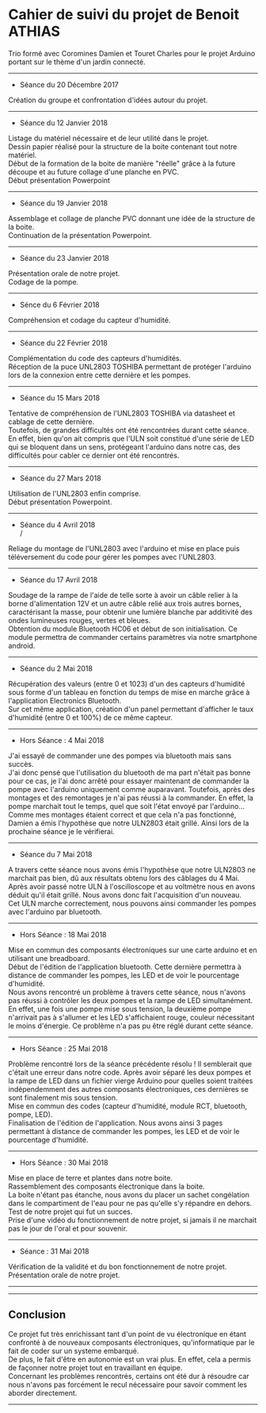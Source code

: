 <h1>Cahier de suivi du projet de Benoit ATHIAS</h1>


Trio formé avec Coromines Damien et Touret Charles pour le projet Arduino portant sur le thème d'un jardin connecté.

-------------------------------------------------------------------------------------------
<ul>
<li> Séance du 20 Décembre 2017 </li>
</ul>
Création du groupe et confrontation d'idées autour du projet.


-------------------------------------------------------------------------------------------
<ul>
<li> Séance du 12 Janvier 2018 </li>
</ul>
Listage du matériel nécessaire et de leur utilité dans le projet.
<br>
Dessin papier réalisé pour la structure de la boite contenant tout notre matériel.
<br>
Début de la formation de la boite de manière "réelle" grâce à la future découpe et au future collage d'une planche en PVC.
<br>
Début présentation Powerpoint


-------------------------------------------------------------------------------------------

<ul>
<li> Séance du 19 Janvier 2018 </li>

</ul>
Assemblage et collage de planche PVC donnant une idée de la structure de la boite.
<br>
Continuation de la présentation Powerpoint.


-------------------------------------------------------------------------------------------

<ul>
<li> Séance du 23 Janvier 2018 </li>
</ul>
Présentation orale de notre projet.
<br>
Codage de la pompe.

-------------------------------------------------------------------------------------------

<ul>
<li> Sénce du 6 Février 2018 </li>
</ul>
Compréhension et codage du capteur d'humidité.

-------------------------------------------------------------------------------------------

<ul>
<li> Séance du 22 Février 2018 </li>
</ul>
Complémentation du code des capteurs d'humidités.
<br>
Réception de la puce UNL2803 TOSHIBA permettant de protéger l'arduino lors de la connexion entre cette dernière et les pompes.
<br>

-------------------------------------------------------------------------------------------

<ul>
<li> Séance du 15 Mars 2018 </li>
</ul>
Tentative de compréhension de l'UNL2803 TOSHIBA via datasheet et cablage de cette dernière.
<br>
Toutefois, de grandes difficultés ont été rencontrées durant cette séance.
<br>
En effet, bien qu'on ait compris que l'ULN soit constitué d'une série de LED qui se bloquent dans un sens, protégeant l'arduino dans notre cas, des difficultés pour cabler ce dernier ont été rencontrés.


-------------------------------------------------------------------------------------------

<ul>
<li> Séance du 27 Mars 2018 </li>
</ul>
Utilisation de l'UNL2803 enfin comprise.
<br>
Début présentation Powerpoint.
<br>

-------------------------------------------------------------------------------------------

<ul>
<li> Séance du 4 Avril 2018 </li>
/</ul>
Reliage du montage de l'UNL2803 avec l'arduino et mise en place puis téléversement du code pour gérer les pompes avec l'UNL2803.
<br>

-------------------------------------------------------------------------------------------


<ul>
<li> Séance du 17 Avril 2018 </li>
</ul>
Soudage de la rampe de l'aide de telle sorte à avoir un câble relier à la borne d'alimentation 12V et un autre câble relié aux trois autres bornes, caractérisant la masse, pour obtenir une lumière blanche par additivité des ondes lumineuses rouges, vertes et bleues.
<br>
Obtention du module Bluetooth HC06 et début de son initialisation. Ce module permettra de commander certains paramètres via notre smartphone android.
<br>

-------------------------------------------------------------------------------------------

<ul>
<li> Séance du 2 Mai 2018 </li>
</ul>
Récupération des valeurs (entre 0 et 1023) d'un des capteurs d'humidité sous forme d'un tableau en fonction du temps de mise en marche grâce à l'application Electronics Bluetooth.
<br>
Sur cet même application, création d'un panel permettant d'afficher le taux d'humidité (entre 0 et 100%) de ce même capteur.

-------------------------------------------------------------------------------------------

<ul>
<li> Hors Séance : 4 Mai 2018 </li>
</ul>
J'ai essayé de commander une des pompes via bluetooth mais sans succès.
<br>
J'ai donc pensé que l'utilisation du bluetooth de ma part n'était pas bonne pour ce cas, je l'ai donc arrêté pour essayer maintenant de commander la pompe avec l'arduino uniquement comme auparavant. Toutefois, après des montages et des remontages je n'ai pas réussi à la commander. En effet, la pompe marchait tout le temps, quel que soit l'état envoyé par l'arduino...
<br>
Comme mes montages étaient correct et que cela n'a pas fonctionné, Damien a émis l'hypothèse que notre ULN2803 était grillé. Ainsi lors de la prochaine séance je le vérifierai.

-------------------------------------------------------------------------------------------

<ul>
<li> Séance du 7 Mai 2018 </li>
</ul>
A travers cette séance nous avons émis l'hypothèse que notre ULN2803 ne marchait pas bien, dû aux résultats obtenu lors des câblages du 4 Mai.
<br>
Après avoir passé notre ULN à l'oscilloscope et au voltmètre nous en avons déduit qu'il était grillé. Nous avons donc fait l'acquisition d'un nouveau.
<br>
Cet ULN marche correctement, nous pouvons ainsi commander les pompes avec l'arduino par bluetooth.
  
-------------------------------------------------------------------------------------------



<ul>
<li> Hors Séance : 18 Mai 2018 </li>
</ul>
Mise en commun des composants électroniques sur une carte arduino et en utilisant une breadboard.
<br>
Début de l'édition de l'application bluetooth. Cette dernière permettra à distance de commander les pompes, les LED et de voir le pourcentage d'humidité.
<br>
Nous avons rencontré un problème à travers cette séance, nous n'avons pas réussi à contrôler les deux pompes et la rampe de LED simultanément. En effet, une fois une pompe mise sous tension, la deuxième pompe n'arrivait pas à s'allumer et les LED s'affichaient rouge, couleur nécessitant le moins d'énergie. Ce problème n'a pas pu être réglé durant cette séance.
  
-------------------------------------------------------------------------------------------


<ul>
<li> Hors Séance : 25 Mai 2018 </li>
</ul>
Problème rencontré lors de la séance précédente résolu ! Il semblerait que c'était une erreur dans notre code. Après avoir séparé les deux pompes et la rampe de LED dans un fichier vierge Arduino pour quelles soient traitées indépendemment des autres composants électroniques, ces dernières se sont finalement mis sous tension.
<br>
Mise en commun des codes (capteur d'humidité, module RCT, bluetooth, pompe, LED).
<br>
Finalisation de l'édition de l'application. Nous avons ainsi 3 pages permettant à distance de commander les pompes, les LED et de voir le pourcentage d'humidité.
  
-------------------------------------------------------------------------------------------


<ul>
<li> Hors Séance : 30 Mai 2018 </li>
</ul>
Mise en place de terre et plantes dans notre boite.
<br>
Rassemblement des composants électronique dans la boite.
<br>
La boite n'étant pas étanche, nous avons du placer un sachet congélation dans le compartiment de l'eau pour ne pas qu'elle s'y répandre en dehors.
<br>
Test de notre projet qui fut un succes.
<br>
Prise d'une vidéo du fonctionnement de notre projet, si jamais il ne marchait pas le jour de l'oral et pour souvenir.

-------------------------------------------------------------------------------------------

<ul>
<li> Séance : 31 Mai 2018 </li>
</ul>
Vérification de la validité et du bon fonctionnement de notre projet.
<br>
Présentation orale de notre projet.

-------------------------------------------------------------------------------------------

-------------------------------------------------------------------------------------------

<h2>Conclusion</h2>
<p>Ce projet fut très enrichissant tant d'un point de vu électronique en étant confronté à de nouveaux composants électroniques, qu'informatique par le fait de coder sur un systeme embarqué. 
  <br> De plus, le fait d'être en autonomie est un vrai plus. En effet, cela  a permis de façonner notre projet tout en travaillant en équipe.
<br>Concernant les problèmes rencontrés, certains ont été dur à résoudre car nous n'avons pas forcément le recul nécessaire pour savoir comment les aborder directement.</p>


-------------------------------------------------------------------------------------------

